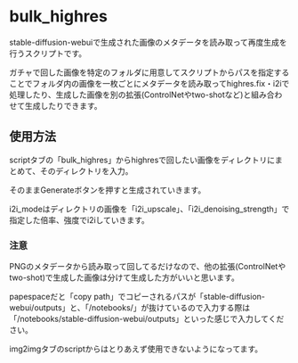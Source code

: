 # bulk_highres

stable-diffusion-webuiで生成された画像のメタデータを読み取って再度生成を行うスクリプトです。

ガチャで回した画像を特定のフォルダに用意してスクリプトからパスを指定することでフォルダ内の画像を一枚ごとにメタデータを読み取ってhighres.fix・i2iで処理したり、生成した画像を別の拡張(ControlNetやtwo-shotなど)と組み合わせて生成したりできます。

## 使用方法

scriptタブの「bulk_highres」からhighresで回したい画像をディレクトリにまとめて、そのディレクトリを入力。

そのままGenerateボタンを押すと生成されていきます。

i2i_modeはディレクトリの画像を「i2i_upscale」、「i2i_denoising_strength」で指定した倍率、強度でi2iしていきます。

### 注意

PNGのメタデータから読み取って回してるだけなので、他の拡張(ControlNetやtwo-shot)で生成した画像は分けて生成した方がいいと思います。

papespaceだと「copy path」でコピーされるパスが「stable-diffusion-webui/outputs」と、「/notebooks/」が抜けているので入力する際は「/notebooks/stable-diffusion-webui/outputs」といった感じで入力してください。

img2imgタブのscriptからはとりあえず使用できないようになってます。
